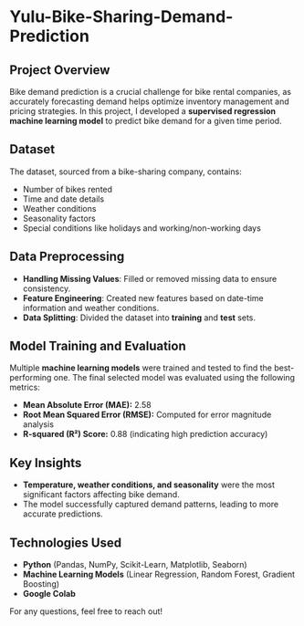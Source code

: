 # Yulu-Bike-Sharing-Demand-Prediction

## Project Overview
Bike demand prediction is a crucial challenge for bike rental companies, as accurately forecasting demand helps optimize inventory management and pricing strategies. In this project, I developed a **supervised regression machine learning model** to predict bike demand for a given time period.

## Dataset
The dataset, sourced from a bike-sharing company, contains:
- Number of bikes rented
- Time and date details
- Weather conditions
- Seasonality factors
- Special conditions like holidays and working/non-working days

## Data Preprocessing
- **Handling Missing Values**: Filled or removed missing data to ensure consistency.
- **Feature Engineering**: Created new features based on date-time information and weather conditions.
- **Data Splitting**: Divided the dataset into **training** and **test** sets.

## Model Training and Evaluation
Multiple **machine learning models** were trained and tested to find the best-performing one. The final selected model was evaluated using the following metrics:

- **Mean Absolute Error (MAE):** 2.58
- **Root Mean Squared Error (RMSE):** Computed for error magnitude analysis
- **R-squared (R²) Score:** 0.88 (indicating high prediction accuracy)

## Key Insights
- **Temperature, weather conditions, and seasonality** were the most significant factors affecting bike demand.
- The model successfully captured demand patterns, leading to more accurate predictions.

## Technologies Used
- **Python** (Pandas, NumPy, Scikit-Learn, Matplotlib, Seaborn)
- **Machine Learning Models** (Linear Regression, Random Forest, Gradient Boosting)
- **Google Colab**


For any questions, feel free to reach out!

